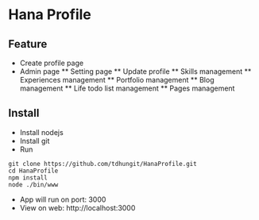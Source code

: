 # Hana Profile

## Feature
* Create profile page
* Admin page
** Setting page
** Update profile
** Skills management
** Experiences management
** Portfolio management
** Blog management
** Life todo list management
** Pages management

## Install
* Install nodejs
* Install git
* Run
```
git clone https://github.com/tdhungit/HanaProfile.git
cd HanaProfile
npm install
node ./bin/www
```
* App will run on port: 3000
* View on web: http://localhost:3000
